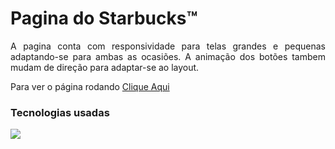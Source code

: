 <h1>
  Pagina do Starbucks™
</h1>
<p align="justify">
   A pagina conta com responsividade
   para telas grandes e pequenas adaptando-se 
   para ambas as ocasiões. A animação dos botões 
   tambem mudam de direção para adaptar-se
   ao layout.
</p>
<p>
   Para ver o página rodando 
   <a href="https://starbucks-page-two.vercel.app/">Clique Aqui</a>
</p>
<h3>
   Tecnologias usadas
</h3>
<img src="https://skills.thijs.gg/icons?i=html,css,js">
